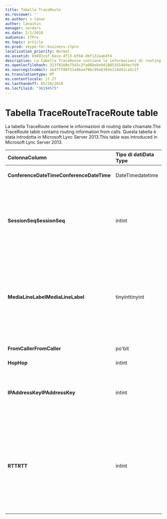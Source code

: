 ```yaml
---
title: Tabella TraceRoute
ms.reviewer: ''
ms.author: v-lanac
author: lanachin
manager: serdars
ms.date: 2/1/2018
audience: ITPro
ms.topic: article
ms.prod: skype-for-business-itpro
localization_priority: Normal
ms.assetid: b9493cef-6ece-4f13-bf68-dbf132aab4f4
description: La tabella TraceRoute contiene le informazioni di routing dalle chiamate. Questa tabella è stata introdotta in Microsoft Lync Server 2013.
ms.openlocfilehash: 323f8160e7543c2fa08bebe9d1805355469acfd9
ms.sourcegitcommit: ab47ff88f51a96aaf8bc99a6303e114d41ca5c2f
ms.translationtype: MT
ms.contentlocale: it-IT
ms.lasthandoff: 05/20/2019
ms.locfileid: "36194575"
---
```

# <a name="traceroute-table"></a><span data-ttu-id="c6a61-104">Tabella TraceRoute</span><span class="sxs-lookup"><span data-stu-id="c6a61-104">TraceRoute table</span></span>
 
<span data-ttu-id="c6a61-105">La tabella TraceRoute contiene le informazioni di routing dalle chiamate.</span><span class="sxs-lookup"><span data-stu-id="c6a61-105">The TraceRoute table contains routing information from calls.</span></span> <span data-ttu-id="c6a61-106">Questa tabella è stata introdotta in Microsoft Lync Server 2013.</span><span class="sxs-lookup"><span data-stu-id="c6a61-106">This table was introduced in Microsoft Lync Server 2013.</span></span>
  
|<span data-ttu-id="c6a61-107">**Colonna**</span><span class="sxs-lookup"><span data-stu-id="c6a61-107">**Column**</span></span>|<span data-ttu-id="c6a61-108">**Tipo di dati**</span><span class="sxs-lookup"><span data-stu-id="c6a61-108">**Data Type**</span></span>|<span data-ttu-id="c6a61-109">**Chiave/indice**</span><span class="sxs-lookup"><span data-stu-id="c6a61-109">**Key/Index**</span></span>|<span data-ttu-id="c6a61-110">**Dettagli**</span><span class="sxs-lookup"><span data-stu-id="c6a61-110">**Details**</span></span>|
|:-----|:-----|:-----|:-----|
|<span data-ttu-id="c6a61-111">**ConferenceDateTime**</span><span class="sxs-lookup"><span data-stu-id="c6a61-111">**ConferenceDateTime**</span></span> <br/> |<span data-ttu-id="c6a61-112">DateTime</span><span class="sxs-lookup"><span data-stu-id="c6a61-112">datetime</span></span>  <br/> |<span data-ttu-id="c6a61-113">Primaria, straniera</span><span class="sxs-lookup"><span data-stu-id="c6a61-113">Primary, Foreign</span></span>  <br/> |<span data-ttu-id="c6a61-114">Data e ora di inizio della chiamata.</span><span class="sxs-lookup"><span data-stu-id="c6a61-114">Date and time that the call began.</span></span>  <br/> |
|<span data-ttu-id="c6a61-115">**SessionSeq**</span><span class="sxs-lookup"><span data-stu-id="c6a61-115">**SessionSeq**</span></span> <br/> |<span data-ttu-id="c6a61-116">int</span><span class="sxs-lookup"><span data-stu-id="c6a61-116">int</span></span>  <br/> |<span data-ttu-id="c6a61-117">Primaria, straniera</span><span class="sxs-lookup"><span data-stu-id="c6a61-117">Primary, Foreign</span></span>  <br/> |<span data-ttu-id="c6a61-118">Identificatore univoco usato per distinguere tra più chiamate che potrebbero essere iniziate nella stessa data e contemporaneamente.</span><span class="sxs-lookup"><span data-stu-id="c6a61-118">Unique identifier used to distinguish between multiple calls that might have begun on the same date and at the same time.</span></span>  <br/> |
|<span data-ttu-id="c6a61-119">**MediaLineLabel**</span><span class="sxs-lookup"><span data-stu-id="c6a61-119">**MediaLineLabel**</span></span> <br/> |<span data-ttu-id="c6a61-120">tinyint</span><span class="sxs-lookup"><span data-stu-id="c6a61-120">tinyint</span></span>  <br/> |<span data-ttu-id="c6a61-121">Primaria, straniera</span><span class="sxs-lookup"><span data-stu-id="c6a61-121">Primary, Foreign</span></span>  <br/> |<span data-ttu-id="c6a61-122">Rappresenta il tipo di linea video usato nella chiamata.</span><span class="sxs-lookup"><span data-stu-id="c6a61-122">Represents the type of video line used in the call.</span></span> <span data-ttu-id="c6a61-123">I valori consentiti sono:</span><span class="sxs-lookup"><span data-stu-id="c6a61-123">Allowed values are:</span></span>  <br/> <span data-ttu-id="c6a61-124">0-audio</span><span class="sxs-lookup"><span data-stu-id="c6a61-124">0 - Audio</span></span>  <br/> <span data-ttu-id="c6a61-125">1-video</span><span class="sxs-lookup"><span data-stu-id="c6a61-125">1 - Video</span></span>  <br/> <span data-ttu-id="c6a61-126">2-video panoramico</span><span class="sxs-lookup"><span data-stu-id="c6a61-126">2 - Panoramic video</span></span>  <br/> <span data-ttu-id="c6a61-127">3-condivisione di applicazioni/desktop</span><span class="sxs-lookup"><span data-stu-id="c6a61-127">3 - Application/Desktop sharing</span></span>  <br/> |
|<span data-ttu-id="c6a61-128">**FromCaller**</span><span class="sxs-lookup"><span data-stu-id="c6a61-128">**FromCaller**</span></span> <br/> |<span data-ttu-id="c6a61-129">po'</span><span class="sxs-lookup"><span data-stu-id="c6a61-129">bit</span></span>  <br/> |<span data-ttu-id="c6a61-130">Principale</span><span class="sxs-lookup"><span data-stu-id="c6a61-130">Primary</span></span>  <br/> |<span data-ttu-id="c6a61-131">Endpoint che ha posto la chiamata.</span><span class="sxs-lookup"><span data-stu-id="c6a61-131">Endpoint that placed the call.</span></span>  <br/> |
|<span data-ttu-id="c6a61-132">**Hop**</span><span class="sxs-lookup"><span data-stu-id="c6a61-132">**Hop**</span></span> <br/> |<span data-ttu-id="c6a61-133">int</span><span class="sxs-lookup"><span data-stu-id="c6a61-133">int</span></span>  <br/> ||<span data-ttu-id="c6a61-134">Hop di rete/</span><span class="sxs-lookup"><span data-stu-id="c6a61-134">Network hop/</span></span>  <br/> |
|<span data-ttu-id="c6a61-135">**IPAddressKey**</span><span class="sxs-lookup"><span data-stu-id="c6a61-135">**IPAddressKey**</span></span> <br/> |<span data-ttu-id="c6a61-136">int</span><span class="sxs-lookup"><span data-stu-id="c6a61-136">int</span></span>  <br/> |<span data-ttu-id="c6a61-137">Esterna</span><span class="sxs-lookup"><span data-stu-id="c6a61-137">Foreign</span></span>  <br/> |<span data-ttu-id="c6a61-138">Identificatore univoco per l'indirizzo IP.</span><span class="sxs-lookup"><span data-stu-id="c6a61-138">Unique identifier for the IP address.</span></span> <span data-ttu-id="c6a61-139">Le informazioni sull'indirizzo IP sono archiviate nella [tabella IPAddress](ipaddress.md).</span><span class="sxs-lookup"><span data-stu-id="c6a61-139">IP address information is stored in the [IPAddress table](ipaddress.md).</span></span>  <br/> |
|<span data-ttu-id="c6a61-140">**RTT**</span><span class="sxs-lookup"><span data-stu-id="c6a61-140">**RTT**</span></span> <br/> |<span data-ttu-id="c6a61-141">int</span><span class="sxs-lookup"><span data-stu-id="c6a61-141">int</span></span>  <br/> ||<span data-ttu-id="c6a61-142">Ora di andata e ritorno.</span><span class="sxs-lookup"><span data-stu-id="c6a61-142">Roundtrip time.</span></span> <span data-ttu-id="c6a61-143">Il tempo di andata e ritorno misura la quantità di tempo necessaria per il pacchetto vocale per raggiungere la destinazione e quindi inviare di nuovo la notifica che è stata ricevuta.</span><span class="sxs-lookup"><span data-stu-id="c6a61-143">The roundtrip time measures the amount of time it takes for a voice packet to reach its destination and then send back notification that it was received.</span></span>  <br/> |
   


